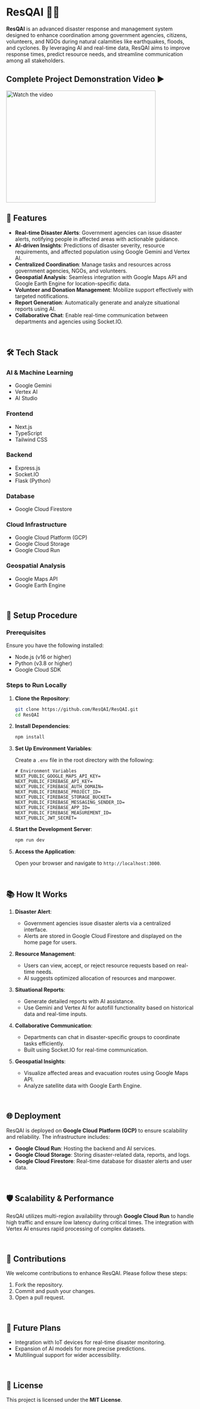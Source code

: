 # ResQAI 🚨🤖

**ResQAI** is an advanced disaster response and management system designed to enhance coordination among government agencies, citizens, volunteers, and NGOs during natural calamities like earthquakes, floods, and cyclones. By leveraging AI and real-time data, ResQAI aims to improve response times, predict resource needs, and streamline communication among all stakeholders.


## Complete Project Demonstration Video ▶️

<a href="https://www.youtube.com/watch?v=MFNXVV5wh7U&ab_channel=AbhayDixit">
  <img src="https://img.youtube.com/vi/MFNXVV5wh7U/hqdefault.jpg" alt="Watch the video" width="400" height="300">
</a>

<br/>

## 🌟 Features

- **Real-time Disaster Alerts**: Government agencies can issue disaster alerts, notifying people in affected areas with actionable guidance.
- **AI-driven Insights**: Predictions of disaster severity, resource requirements, and affected population using Google Gemini and Vertex AI.
- **Centralized Coordination**: Manage tasks and resources across government agencies, NGOs, and volunteers.
- **Geospatial Analysis**: Seamless integration with Google Maps API and Google Earth Engine for location-specific data.
- **Volunteer and Donation Management**: Mobilize support effectively with targeted notifications.
- **Report Generation**: Automatically generate and analyze situational reports using AI.
- **Collaborative Chat**: Enable real-time communication between departments and agencies using Socket.IO.

<br/>

## 🛠️ Tech Stack

### **AI & Machine Learning**

- Google Gemini
- Vertex AI
- AI Studio

### **Frontend**

- Next.js
- TypeScript
- Tailwind CSS

### **Backend**

- Express.js
- Socket.IO
- Flask (Python)

### **Database**

- Google Cloud Firestore

### **Cloud Infrastructure**

- Google Cloud Platform (GCP)
- Google Cloud Storage
- Google Cloud Run

### **Geospatial Analysis**

- Google Maps API
- Google Earth Engine

<br/>

## 🚀 Setup Procedure

### Prerequisites

Ensure you have the following installed:

- Node.js (v16 or higher)
- Python (v3.8 or higher)
- Google Cloud SDK

### Steps to Run Locally

1. **Clone the Repository**:

   ```bash
   git clone https://github.com/ResQAI/ResQAI.git
   cd ResQAI
   ```

2. **Install Dependencies**:

   ```bash
   npm install
   ```

3. **Set Up Environment Variables**:

   Create a `.env` file in the root directory with the following:

   ```env
   # Environment Variables
   NEXT_PUBLIC_GOOGLE_MAPS_API_KEY=
   NEXT_PUBLIC_FIREBASE_API_KEY=
   NEXT_PUBLIC_FIREBASE_AUTH_DOMAIN=
   NEXT_PUBLIC_FIREBASE_PROJECT_ID=
   NEXT_PUBLIC_FIREBASE_STORAGE_BUCKET=
   NEXT_PUBLIC_FIREBASE_MESSAGING_SENDER_ID=
   NEXT_PUBLIC_FIREBASE_APP_ID=
   NEXT_PUBLIC_FIREBASE_MEASUREMENT_ID=
   NEXT_PUBLIC_JWT_SECRET=
   ```

4. **Start the Development Server**:

   ```bash
   npm run dev
   ```

5. **Access the Application**:

   Open your browser and navigate to `http://localhost:3000`.

<br/>

## 📚 How It Works

1. **Disaster Alert**:

   - Government agencies issue disaster alerts via a centralized interface.
   - Alerts are stored in Google Cloud Firestore and displayed on the home page for users.

2. **Resource Management**:

   - Users can view, accept, or reject resource requests based on real-time needs.
   - AI suggests optimized allocation of resources and manpower.

3. **Situational Reports**:

   - Generate detailed reports with AI assistance.
   - Use Gemini and Vertex AI for autofill functionality based on historical data and real-time inputs.

4. **Collaborative Communication**:

   - Departments can chat in disaster-specific groups to coordinate tasks efficiently.
   - Built using Socket.IO for real-time communication.

5. **Geospatial Insights**:

   - Visualize affected areas and evacuation routes using Google Maps API.
   - Analyze satellite data with Google Earth Engine.

<br/>

## 🌐 Deployment

ResQAI is deployed on **Google Cloud Platform (GCP)** to ensure scalability and reliability. The infrastructure includes:

- **Google Cloud Run**: Hosting the backend and AI services.
- **Google Cloud Storage**: Storing disaster-related data, reports, and logs.
- **Google Cloud Firestore**: Real-time database for disaster alerts and user data.

<br/>

## 🛡️ Scalability & Performance

ResQAI utilizes multi-region availability through **Google Cloud Run** to handle high traffic and ensure low latency during critical times. The integration with Vertex AI ensures rapid processing of complex datasets.

<br/>

## 🤝 Contributions

We welcome contributions to enhance ResQAI. Please follow these steps:

1. Fork the repository.
2. Commit and push your changes.
3. Open a pull request.

<br/>

## 🌟 Future Plans

- Integration with IoT devices for real-time disaster monitoring.
- Expansion of AI models for more precise predictions.
- Multilingual support for wider accessibility.

<br/>

## 📝 License

This project is licensed under the **MIT License**.

